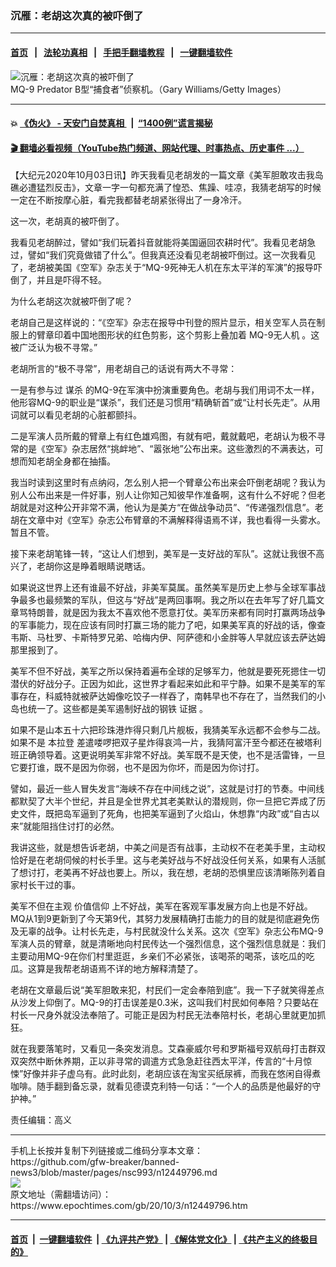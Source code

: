 ### 沉雁：老胡这次真的被吓倒了
------------------------

#### [首页](https://github.com/gfw-breaker/banned-news3/blob/master/README.md) &nbsp;&nbsp;|&nbsp;&nbsp; [法轮功真相](https://github.com/begood0513/basic/blob/master/README.md)  &nbsp;&nbsp;|&nbsp;&nbsp; [手把手翻墙教程](https://github.com/gfw-breaker/guides/wiki)  &nbsp;&nbsp;|&nbsp;&nbsp; [一键翻墙软件](https://github.com/gfw-breaker/nogfw/blob/master/README.md)  



<div><img alt="沉雁：老胡这次真的被吓倒了" class="attachment-djy_600_400 size-djy_600_400 wp-post-image" src="https://i.epochtimes.com/assets/uploads/2011/09/1109062344412262-600x400.jpg"/>
<div class="caption">
 MQ-9 Predator B型“捕食者”侦察机。（Gary Williams/Getty Images）
</div></div><hr/>

#### 💥 [《伪火》 - 天安门自焚真相 ](http://158.247.195.190:10000/videos/blog/weihuo.html)&nbsp; |&nbsp; [“1400例”谎言揭秘  ](http://158.247.195.190:10000/videos/blog/jiexi1400.html)

#### [ 🎬  翻墙必看视频（YouTube热门频道、网站代理、时事热点、历史事件 ...）](https://github.com/gfw-breaker/links/blob/master/banned.md)

<div><p>
 【大纪元2020年10月03日讯】昨天我看见老胡发的一篇文章《美军胆敢攻击我岛礁必遭猛烈反击》，文章一字一句都充满了惶恐、焦躁、哇凉，我猜老胡写的时候一定在不断按摩心脏，看完我都替老胡紧张得出了一身冷汗。
</p>
<p>
 这一次，老胡真的被吓倒了。
</p>
<p>
 我看见老胡醉过，譬如“我们玩着抖音就能将美国逼回农耕时代”。我看见老胡急过，譬如“我们究竟做错了什么”。但我真还没看见老胡被吓倒过。这一次我看见了，老胡被美国《空军》杂志关于“MQ-9死神无人机在东太平洋的军演”的报导吓倒了，并且是吓得不轻。
</p>
<p>
 为什么老胡这次就被吓倒了呢？
</p>
<p>
 老胡自己是这样说的：“《空军》杂志在报导中刊登的照片显示，相关空军人员在制服上的臂章印着中国地图形状的红色剪影，这个剪影上叠加着
 <ok href="https://www.epochtimes.com/gb/tag/mq-9%E6%97%A0%E4%BA%BA%E6%9C%BA.html">
  MQ-9无人机
 </ok>
 。这被广泛认为极不寻常。”
</p>
<p>
 老胡所言的“极不寻常”，用老胡自己的话说有两大不寻常：
</p>
<p>
 一是有参与过
 <ok href="https://www.epochtimes.com/gb/tag/%E8%B0%8B%E6%9D%80.html">
  谋杀
 </ok>
 的MQ-9在军演中扮演重要角色。老胡与我们用词不太一样，他形容MQ-9的职业是“谋杀”，我们还是习惯用“精确斩首”或“让村长先走”。从用词就可以看见老胡的心脏都颤抖。
</p>
<p>
 二是军演人员所戴的臂章上有红色雄鸡图，有就有吧，戴就戴吧，老胡认为极不寻常的是《空军》杂志居然“挑衅地”、“嚣张地”公布出来。这些激烈的不满表达，可想而知老胡全身都在抽搐。
</p>
<p>
 我当时读到这里时有点纳闷，怎么别人把一个臂章公布出来会吓倒老胡呢？我认为别人公布出来是一件好事，别人让你知己知彼早作准备啊，这有什么不好呢？但老胡就是对这种公开非常不满，他认为是美方“在做战争动员”、“传递强烈信息”。老胡在文章中对《空军》杂志公布臂章的不满解释得语焉不详，我也看得一头雾水。暂且不管。
</p>
<p>
 接下来老胡笔锋一转，“这让人们想到，美军是一支好战的军队”。这就让我很不高兴了，老胡你这是睁着眼睛说瞎话。
</p>
<p>
 如果说这世界上还有谁最不好战，非美军莫属。虽然美军是历史上参与全球军事战争最多也最频繁的军队，但这与“好战”是两回事啊。我之所以在去年写了好几篇文章骂特朗普，就是因为我太不喜欢他不愿意打仗。美军历来都有同时打赢两场战争的军事能力，现在应该有同时打赢三场的能力了吧，如果美军真的好战的话，像查韦斯、马杜罗、卡斯特罗兄弟、哈梅内伊、阿萨德和小金胖等人早就应该去萨达姆那里报到了。
</p>
<p>
 美军不但不好战，美军之所以保持着遍布全球的足够军力，他就是要死死摁住一切潜伏的好战分子。正因为如此，这世界才看起来如此和平宁静。如果不是美军的军事存在，科威特就被萨达姆像吃饺子一样吞了，南韩早也不存在了，当然我们的小岛也统一了。这些都是美军遏制好战的钢铁
 <ok href="https://www.epochtimes.com/gb/tag/%E8%AF%81%E6%8D%AE.html">
  证据
 </ok>
 。
</p>
<p>
 如果不是山本五十六把珍珠港炸得只剩几片舰板，我猜美军永远都不会参与二战。如果不是
 <ok href="https://www.epochtimes.com/gb/tag/%E6%9C%AC%E6%8B%89%E7%99%BB.html">
  本拉登
 </ok>
 差遣喽啰把双子星炸得哀鸿一片，我猜阿富汗至今都还在被塔利班正确领导着。这更说明美军非常不好战。美军既不是天使，也不是活雷锋，一旦它要打谁，既不是因为你弱，也不是因为你坏，而是因为你讨打。
</p>
<p>
 譬如，最近一些人冒失发言“海峡不存在中间线之说”，这就是讨打的节奏。中间线都默契了大半个世纪，并且是全世界尤其老美默认的潜规则，你一旦把它弄成了历史文件，既把岛军逼到了死角，也把美军逼到了火焰山，休想靠“内政”或“自古以来”就能阻挡住讨打的必然。
</p>
<p>
 我讲这些，就是想告诉老胡，中美之间是否有战事，主动权不在老美手里，主动权恰好是在老胡伺候的村长手里。这与老美好战与不好战没任何关系，如果有人活腻了想讨打，老美再不好战也要上。所以，我在想，老胡的恐惧里应该清晰陈列着自家村长干过的事。
</p>
<p>
 美军不但在主观
 <ok href="https://www.epochtimes.com/gb/tag/%E4%BB%B7%E5%80%BC%E4%BF%A1%E4%BB%B0.html">
  价值信仰
 </ok>
 上不好战，美军在客观军事发展方向上也是不好战。MQ从1到9更新到了今天第9代，其努力发展精确打击能力的目的就是彻底避免伤及无辜的战争。让村长先走，与村民就没什么关系。这次《空军》杂志公布MQ-9军演人员的臂章，就是清晰地向村民传达一个强烈信息，这个强烈信息就是：我们主要动用MQ-9在你们村里逛逛，乡亲们不必紧张，该喝茶的喝茶，该吃瓜的吃瓜。这算是我帮老胡语焉不详的地方解释清楚了。
</p>
<p>
 老胡在文章最后说“美军胆敢来犯，村民们一定会奉陪到底”。我一下子就笑得差点从沙发上仰倒了。MQ-9的打击误差是0.3米，这叫我们村民如何奉陪？只要站在村长一尺身外就没法奉陪了。可能正是因为村民无法奉陪村长，老胡心里就更加抓狂。
</p>
<p>
 就在我要落笔时，又看见一条突发消息。艾森豪威尔号和罗斯福号双航母打击群双双突然中断休养期，正以非寻常的调遣方式急急赶往西太平洋，传言的“十月惊悚”好像并非子虚乌有。此时此刻，老胡应该在淘宝买纸尿裤，而我在悠闲自得煮咖啡。随手翻到备忘录，就看见德谟克利特一句话：“一个人的品质是他最好的守护神。”
</p>
<p>
 责任编辑：高义
</p>
</div>
<hr/>
手机上长按并复制下列链接或二维码分享本文章：<br/>
https://github.com/gfw-breaker/banned-news3/blob/master/pages/nsc993/n12449796.md <br/>
<a href='https://github.com/gfw-breaker/banned-news3/blob/master/pages/nsc993/n12449796.md'><img src='https://github.com/gfw-breaker/banned-news3/blob/master/pages/nsc993/n12449796.md.png'/></a> <br/>
原文地址（需翻墙访问）：https://www.epochtimes.com/gb/20/10/3/n12449796.htm


------------------------
#### [首页](https://github.com/gfw-breaker/banned-news3/blob/master/README.md) &nbsp;|&nbsp; [一键翻墙软件](https://github.com/gfw-breaker/nogfw/blob/master/README.md) &nbsp;| [《九评共产党》](https://github.com/gfw-breaker/9ping.md/blob/master/README.md#九评之一评共产党是什么) | [《解体党文化》](https://github.com/gfw-breaker/jtdwh.md/blob/master/README.md) | [《共产主义的终极目的》](https://github.com/gfw-breaker/gczydzjmd.md/blob/master/README.md)


<img src='http://gfw-breaker.win/banned-news3/pages/nsc993/n12449796.md' width='0px' height='0px'/>